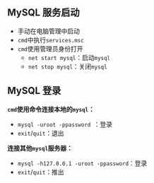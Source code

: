 ## MySQL 服务启动

- 手动在电脑管理中启动
- `cmd`中执行`services.msc`
- `cmd`使用管理员身份打开
  - `net start mysql`：启动`mysql`
  - `net stop mysql`：关闭`mysql`



## MySQL 登录

**`cmd`使用命令连接本地的`mysql`：**

- `mysql -uroot -ppassword `：登录
- `exit`/`quit`：退出



**连接其他`mysql`服务器：**

- `mysql -h127.0.0.1 -uroot -ppassword`：登录
- `exit`/`quit`：推出







​	